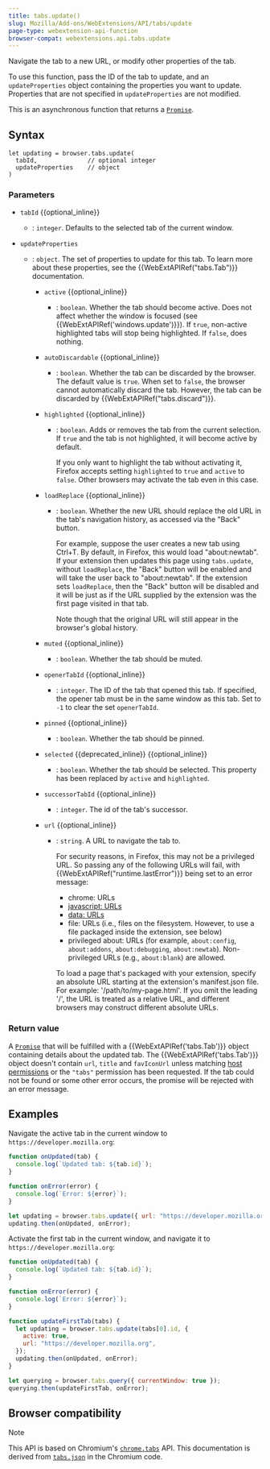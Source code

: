 ```yaml
---
title: tabs.update()
slug: Mozilla/Add-ons/WebExtensions/API/tabs/update
page-type: webextension-api-function
browser-compat: webextensions.api.tabs.update
---
```




Navigate the tab to a new URL, or modify other properties of the tab.

To use this function, pass the ID of the tab to update, and an `updateProperties` object containing the properties you want to update. Properties that are not specified in `updateProperties` are not modified.

This is an asynchronous function that returns a [`Promise`](/Web/JavaScript/Reference/Global_Objects/Promise).

## Syntax

```js-nolint
let updating = browser.tabs.update(
  tabId,              // optional integer
  updateProperties    // object
)
```

### Parameters

- `tabId` {{optional_inline}}
  - : `integer`. Defaults to the selected tab of the current window.
- `updateProperties`

  - : `object`. The set of properties to update for this tab. To learn more about these properties, see the {{WebExtAPIRef("tabs.Tab")}} documentation.

    - `active` {{optional_inline}}
      - : `boolean`. Whether the tab should become active. Does not affect whether the window is focused (see {{WebExtAPIRef('windows.update')}}). If `true`, non-active highlighted tabs will stop being highlighted. If `false`, does nothing.
    - `autoDiscardable` {{optional_inline}}
      - : `boolean`. Whether the tab can be discarded by the browser. The default value is `true`. When set to `false`, the browser cannot automatically discard the tab. However, the tab can be discarded by {{WebExtAPIRef("tabs.discard")}}.
    - `highlighted` {{optional_inline}}

      - : `boolean`. Adds or removes the tab from the current selection. If `true` and the tab is not highlighted, it will become active by default.

        If you only want to highlight the tab without activating it, Firefox accepts setting `highlighted` to `true` and `active` to `false`. Other browsers may activate the tab even in this case.

    - `loadReplace` {{optional_inline}}

      - : `boolean`. Whether the new URL should replace the old URL in the tab's navigation history, as accessed via the "Back" button.

        For example, suppose the user creates a new tab using Ctrl+T. By default, in Firefox, this would load "about:newtab". If your extension then updates this page using `tabs.update`, without `loadReplace`, the "Back" button will be enabled and will take the user back to "about:newtab". If the extension sets `loadReplace`, then the "Back" button will be disabled and it will be just as if the URL supplied by the extension was the first page visited in that tab.

        Note though that the original URL will still appear in the browser's global history.

    - `muted` {{optional_inline}}
      - : `boolean`. Whether the tab should be muted.
    - `openerTabId` {{optional_inline}}
      - : `integer`. The ID of the tab that opened this tab. If specified, the opener tab must be in the same window as this tab. Set to `-1` to clear the set `openerTabId`.
    - `pinned` {{optional_inline}}
      - : `boolean`. Whether the tab should be pinned.
    - `selected` {{deprecated_inline}} {{optional_inline}}
      - : `boolean`. Whether the tab should be selected. This property has been replaced by `active` and `highlighted`.
    - `successorTabId` {{optional_inline}}
      - : `integer`. The id of the tab's successor.
    - `url` {{optional_inline}}

      - : `string`. A URL to navigate the tab to.

        For security reasons, in Firefox, this may not be a privileged URL. So passing any of the following URLs will fail, with {{WebExtAPIRef("runtime.lastError")}} being set to an error message:

        - chrome: URLs
        - [javascript: URLs](/Web/URI/Schemes/javascript)
        - [data: URLs](/Web/URI/Schemes/data)
        - file: URLs (i.e., files on the filesystem. However, to use a file packaged inside the extension, see below)
        - privileged about: URLs (for example, `about:config`, `about:addons`, `about:debugging`, `about:newtab`). Non-privileged URLs (e.g., `about:blank`) are allowed.

        To load a page that's packaged with your extension, specify an absolute URL starting at the extension's manifest.json file. For example: '/path/to/my-page.html'. If you omit the leading '/', the URL is treated as a relative URL, and different browsers may construct different absolute URLs.

### Return value

A [`Promise`](/Web/JavaScript/Reference/Global_Objects/Promise) that will be fulfilled with a {{WebExtAPIRef('tabs.Tab')}} object containing details about the updated tab. The {{WebExtAPIRef('tabs.Tab')}} object doesn't contain `url`, `title` and `favIconUrl` unless matching [host permissions](/Mozilla/Add-ons/WebExtensions/manifest.json/permissions#host_permissions) or the `"tabs"` permission has been requested. If the tab could not be found or some other error occurs, the promise will be rejected with an error message.

## Examples

Navigate the active tab in the current window to `https://developer.mozilla.org`:

```js
function onUpdated(tab) {
  console.log(`Updated tab: ${tab.id}`);
}

function onError(error) {
  console.log(`Error: ${error}`);
}

let updating = browser.tabs.update({ url: "https://developer.mozilla.org" });
updating.then(onUpdated, onError);
```

Activate the first tab in the current window, and navigate it to `https://developer.mozilla.org`:

```js
function onUpdated(tab) {
  console.log(`Updated tab: ${tab.id}`);
}

function onError(error) {
  console.log(`Error: ${error}`);
}

function updateFirstTab(tabs) {
  let updating = browser.tabs.update(tabs[0].id, {
    active: true,
    url: "https://developer.mozilla.org",
  });
  updating.then(onUpdated, onError);
}

let querying = browser.tabs.query({ currentWindow: true });
querying.then(updateFirstTab, onError);
```



## Browser compatibility



> [!NOTE]
> This API is based on Chromium's [`chrome.tabs`](https://developer.chrome.com/docs/extensions/reference/api/tabs#method-update) API. This documentation is derived from [`tabs.json`](https://chromium.googlesource.com/chromium/src/+/master/chrome/common/extensions/api/tabs.json) in the Chromium code.

<!--
// Copyright 2015 The Chromium Authors. All rights reserved.
//
// Redistribution and use in source and binary forms, with or without
// modification, are permitted provided that the following conditions are
// met:
//
//    * Redistributions of source code must retain the above copyright
// notice, this list of conditions and the following disclaimer.
//    * Redistributions in binary form must reproduce the above
// copyright notice, this list of conditions and the following disclaimer
// in the documentation and/or other materials provided with the
// distribution.
//    * Neither the name of Google Inc. nor the names of its
// contributors may be used to endorse or promote products derived from
// this software without specific prior written permission.
//
// THIS SOFTWARE IS PROVIDED BY THE COPYRIGHT HOLDERS AND CONTRIBUTORS
// "AS IS" AND ANY EXPRESS OR IMPLIED WARRANTIES, INCLUDING, BUT NOT
// LIMITED TO, THE IMPLIED WARRANTIES OF MERCHANTABILITY AND FITNESS FOR
// A PARTICULAR PURPOSE ARE DISCLAIMED. IN NO EVENT SHALL THE COPYRIGHT
// OWNER OR CONTRIBUTORS BE LIABLE FOR ANY DIRECT, INDIRECT, INCIDENTAL,
// SPECIAL, EXEMPLARY, OR CONSEQUENTIAL DAMAGES (INCLUDING, BUT NOT
// LIMITED TO, PROCUREMENT OF SUBSTITUTE GOODS OR SERVICES; LOSS OF USE,
// DATA, OR PROFITS; OR BUSINESS INTERRUPTION) HOWEVER CAUSED AND ON ANY
// THEORY OF LIABILITY, WHETHER IN CONTRACT, STRICT LIABILITY, OR TORT
// (INCLUDING NEGLIGENCE OR OTHERWISE) ARISING IN ANY WAY OUT OF THE USE
// OF THIS SOFTWARE, EVEN IF ADVISED OF THE POSSIBILITY OF SUCH DAMAGE.
-->
